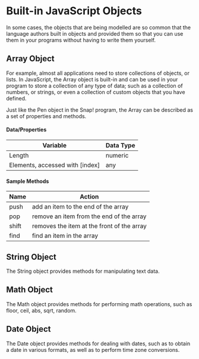 # Built-in JavaScript Objects

In some cases, the objects that are being modelled are so common that the language authors built in objects and provided them so that you can use them in your programs without having to write them yourself.

## Array Object

For example, almost all applications need to store collections of objects, or lists. In JavaScript, the Array object is built-in and can be used in your program to store a collection of any type of data; such as a collection of numbers, or strings, or even a collection of custom objects that you have defined.

Just like the Pen object in the Snap! program, the Array can be described as a set of properties and methods. 

#### Data/Properties

| Variable                         | Data Type |
| -------------------------------- | --------- |
| Length                           | numeric   |
| Elements, accessed with \[index] | any       |

#### Sample Methods

| Name  | Action                                     |
| ----- | ------------------------------------------ |
| push  | add an item to the end of the array        |
| pop   | remove an item from the end of the array   |
| shift | removes the item at the front of the array |
| find  | find an item in the array                  |

## String Object

The String object provides methods for manipulating text data. 

## Math Object

The Math object provides methods for performing math operations, such as floor, ceil, abs, sqrt, random.

## Date Object

The Date object provides methods for dealing with dates, such as to obtain a date in various formats, as well as to perform time zone conversions.
